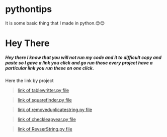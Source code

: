 # pythontips
It is some basic thing that I made in python.😊😊

# Hey There 
##### Hey there I know that you will not run my code and it to difficult copy and paste so I gave a link you click and go run those every project have a particular link you run these on one click.

Here the link by project

> [link of tablewritter.py file](https://tablewrittergame.codewithbk.repl.run/)

> [link of squarefinder.py file](https://Squarerootwritter.codewithbk.repl.run/)

> [link of removeduplicatestring.py file](https://Removeduplicatestring.codewithbk.repl.run/)

> [link of checkleapyear.py file](https://Checkleapyear.codewithbk.repl.run/)

> [link of RevserString.py file](https://Reversedtuple.codewithbk.repl.run)
